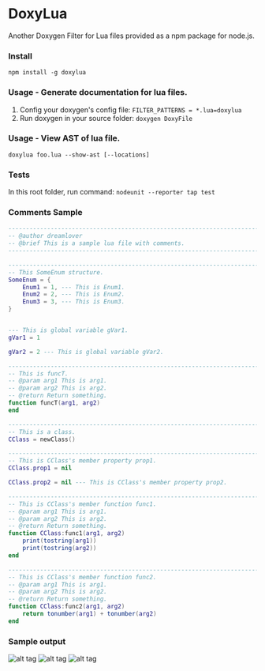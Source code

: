 DoxyLua
=======

Another Doxygen Filter for Lua files provided as a npm package for node.js.

### Install
```npm install -g doxylua```  

### Usage - Generate documentation for lua files.
1. Config your doxygen's config file: ```FILTER_PATTERNS = *.lua=doxylua```
2. Run doxygen in your source folder: ```doxygen DoxyFile```

### Usage - View AST of lua file.
```doxylua foo.lua --show-ast [--locations]```

### Tests
In this root folder, run command: ```nodeunit --reporter tap test```

### Comments Sample
```lua
---------------------------------------------------------------------------------
-- @author dreamlover
-- @brief This is a sample lua file with comments.
---------------------------------------------------------------------------------

---------------------------------------------------------------------------------
-- This SomeEnum structure.
SomeEnum = {
	Enum1 = 1, --- This is Enum1.
	Enum2 = 2, --- This is Enum2.
	Enum3 = 3, --- This is Enum3.
}


--- This is global variable gVar1.
gVar1 = 1

gVar2 = 2 --- This is global variable gVar2.

---------------------------------------------------------------------------------
-- This is funcT.
-- @param arg1 This is arg1.
-- @param arg2 This is arg2.
-- @return Return something.
function funcT(arg1, arg2)
end

---------------------------------------------------------------------------------
-- This is a class.
CClass = newClass()

---------------------------------------------------------------------------------
-- This is CClass's member property prop1.
CClass.prop1 = nil

CClass.prop2 = nil --- This is CClass's member property prop2.

---------------------------------------------------------------------------------
-- This is CClass's member function func1.
-- @param arg1 This is arg1.
-- @param arg2 This is arg2.
-- @return Return something.
function CClass:func1(arg1, arg2)
	print(tostring(arg1))
	print(tostring(arg2))
end

---------------------------------------------------------------------------------
-- This is CClass's member function func2.
-- @param arg1 This is arg1.
-- @param arg2 This is arg2.
-- @return Return something.
function CClass:func2(arg1, arg2)
	return tonumber(arg1) + tonumber(arg2)
end
```

### Sample output
![alt tag](https://github.com/dreamlover/DoxyLua/raw/master/Sample/sample1.png)
![alt tag](https://github.com/dreamlover/DoxyLua/raw/master/Sample/sample2.png)
![alt tag](https://github.com/dreamlover/DoxyLua/raw/master/Sample/sample3.png)
